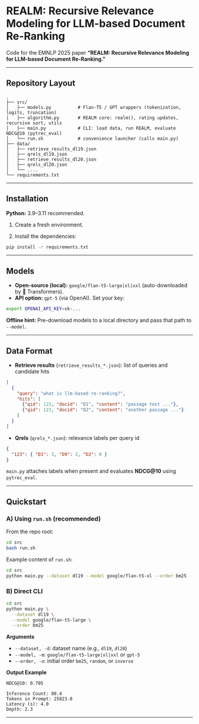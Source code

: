 # REALM: Recursive Relevance Modeling for LLM-based Document Re-Ranking

Code for the EMNLP 2025 paper **“REALM: Recursive Relevance Modeling for LLM-based Document Re-Ranking.”**

---

## Repository Layout

~~~text
.
├── src/
│   ├── models.py          # Flan-T5 / GPT wrappers (tokenization, logits, truncation)
│   ├── algorithm.py       # REALM core: realm(), rating updates, recursive sort, utils
│   ├── main.py            # CLI: load data, run REALM, evaluate NDCG@10 (pytrec_eval)
│   └── run.sh             # convenience launcher (calls main.py)
├── data/
│   ├── retrieve_results_dl19.json
│   ├── qrels_dl19.json
│   ├── retrieve_results_dl20.json
│   ├── qrels_dl20.json
│   └── ....
└── requirements.txt
~~~

---

## Installation

**Python:** 3.9–3.11 recommended.

1) Create a fresh environment.

2) Install the dependencies:

~~~bash
pip install -r requirements.txt
~~~

---

## Models

- **Open-source (local):** `google/flan-t5-large|xl|xxl` (auto-downloaded by 🤗 Transformers).
- **API option:** `gpt-5` (via OpenAI). Set your key:

~~~bash
export OPENAI_API_KEY=sk-...
~~~

**Offline hint:** Pre-download models to a local directory and pass that path to `--model`.

---

## Data Format

- **Retrieve results** (`retrieve_results_*.json`): list of queries and candidate hits

~~~json
[
  {
    "query": "what is llm-based re-ranking?",
    "hits": [
      {"qid": 123, "docid": "D1", "content": "passage text ..."},
      {"qid": 123, "docid": "D2", "content": "another passage ..."}
    ]
  }
]
~~~

- **Qrels** (`qrels_*.json`): relevance labels per query id

~~~json
{
  "123": { "D1": 3, "D9": 2, "D2": 0 }
}
~~~

`main.py` attaches labels when present and evaluates **NDCG@10** using `pytrec_eval`.

---

## Quickstart

### A) Using `run.sh` (recommended)

From the repo root:

~~~bash
cd src
bash run.sh
~~~

Example content of `run.sh`:

~~~bash
cd src
python main.py --dataset dl19 --model google/flan-t5-xl --order bm25
~~~

### B) Direct CLI

~~~bash
cd src
python main.py \
  --dataset dl19 \
  --model google/flan-t5-large \
  --order bm25
~~~

**Arguments**

- `--dataset, -d`: dataset name (e.g., `dl19`, `dl20`)
- `--model, -m`: `google/flan-t5-large|xl|xxl` or `gpt-5`
- `--order, -o`: initial order `bm25`, `random`, or `inverse`

**Output Example**

~~~text
NDCG@10: 0.705

Inference Count: 80.4
Tokens in Prompt: 25823.0
Latency (s): 4.0
Depth: 2.3
~~~

---